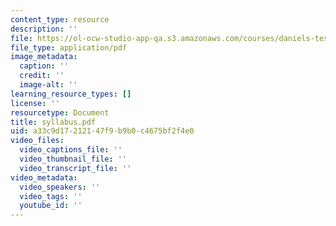 ```yaml
---
content_type: resource
description: ''
file: https://ol-ocw-studio-app-qa.s3.amazonaws.com/courses/daniels-test-v4-8701/syllabus.pdf
file_type: application/pdf
image_metadata:
  caption: ''
  credit: ''
  image-alt: ''
learning_resource_types: []
license: ''
resourcetype: Document
title: syllabus.pdf
uid: a33c9d17-2121-47f9-b9b0-c4675bf2f4e0
video_files:
  video_captions_file: ''
  video_thumbnail_file: ''
  video_transcript_file: ''
video_metadata:
  video_speakers: ''
  video_tags: ''
  youtube_id: ''
---
```

